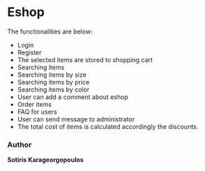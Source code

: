 # Eshop
The functionalities are below:
* Login
* Register
* The selected items are stored to shopping cart
* Searching items
* Searching items by size
* Searching items by price
* Searching items by color
* User can add a comment about eshop
* Order items 
* FAQ for users
* User can send message to administrator
* The total cost of items is calculated accordingly the discounts.

### Author
**Sotiris Karageorgopoulos**
